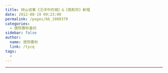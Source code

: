 ```yaml
---
title: 钟山说事《汪洋中的城》&《我和你》新唱
date: 2012-08-19 09:23:00
permalink: /pages/bb_1000379
categories: 
  - 唐院春秋备份
sidebar: false
author: 
  name: 唐院春秋
  link: /tycq
tags: 
  - 
---
```


* * *
